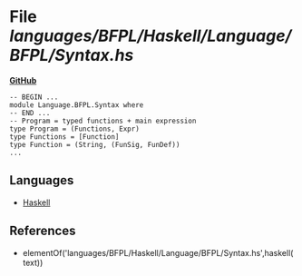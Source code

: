 # File _languages/BFPL/Haskell/Language/BFPL/Syntax.hs_
**[GitHub](https://github.com/softlang/yas/blob/master/languages/BFPL/Haskell/Language/BFPL/Syntax.hs)**
```
-- BEGIN ...
module Language.BFPL.Syntax where
-- END ...
-- Program = typed functions + main expression
type Program = (Functions, Expr)
type Functions = [Function]
type Function = (String, (FunSig, FunDef))
...
```

## Languages
* [Haskell](../languages/Haskell.md)

## References
* elementOf('languages/BFPL/Haskell/Language/BFPL/Syntax.hs',haskell(text))
